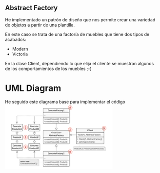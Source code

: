 ## Abstract Factory
He implementado un patrón de diseño que nos permite crear una variedad de objetos a partir de una plantilla.

En este caso se trata de una factoría de muebles que tiene dos tipos de acabados:

- Modern
- Victoria

En la clase Client, dependiendo lo que elija el cliente se muestran algunos de los 
comportamientos de los muebles ;-)

# UML Diagram
He seguido este diagrama base para implementar el código
![](img.png)